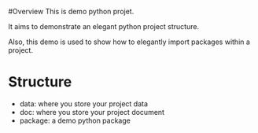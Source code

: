 #Overview
This is demo python projet.

It aims to demonstrate an elegant python project structure.

Also, this demo is used to show how to elegantly import packages within a project.

# Structure
*   data: where you store your project data
*   doc: where you store your project document
*   package: a demo python package